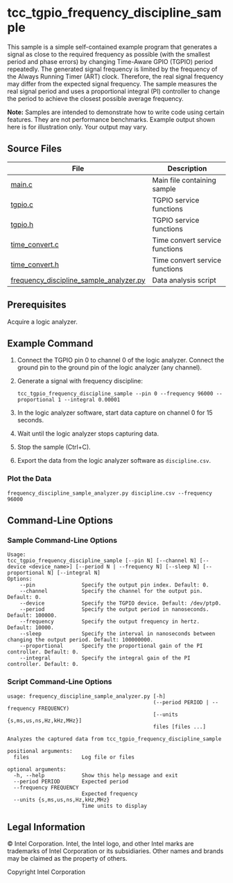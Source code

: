 # tcc_tgpio_frequency_discipline_sample

This sample is a simple self-contained example program that generates a signal as close to the required frequency as possible (with the smallest period and phase errors) by changing Time-Aware GPIO (TGPIO) period repeatedly. The generated signal frequency is limited by the frequency of the Always Running Timer (ART) clock. Therefore, the real signal frequency may differ from the expected signal frequency. The sample measures the real signal period and uses a proportional integral (PI) controller to change the period to achieve the closest possible average frequency.

**Note:** Samples are intended to demonstrate how to write code using certain features. They are not performance benchmarks. Example output shown here is for illustration only. Your output may vary.

## Source Files

 File | Description
 ---- | -----------
 [main.c](src/main.c)| Main file containing sample
 [tgpio.c](../../common/src/tgpio.c)| TGPIO service functions
 [tgpio.h](../../common/include/tgpio.h)| TGPIO service functions
 [time_convert.c](../../common/src/time_convert.c)| Time convert service functions
 [time_convert.h](../../common/include/time_convert.h)| Time convert service functions
 [frequency_discipline_sample_analyzer.py](../../plot_scripts/frequency_discipline_sample_analyzer.py)| Data analysis script

## Prerequisites 

Acquire a logic analyzer.

## Example Command

1. Connect the TGPIO pin 0 to channel 0 of the logic analyzer. Connect the ground pin to the ground pin of the logic analyzer (any channel).

2. Generate a signal with frequency discipline: 
   ```
   tcc_tgpio_frequency_discipline_sample --pin 0 --frequency 96000 --proportional 1 --integral 0.00001
   ```

3. In the logic analyzer software, start data capture on channel 0 for 15 seconds.

4. Wait until the logic analyzer stops capturing data.

5. Stop the sample (Ctrl+C).

6. Export the data from the logic analyzer software as `discipline.csv`.

### Plot the Data

```
frequency_discipline_sample_analyzer.py discipline.csv --frequency 96000 
```

## Command-Line Options
### Sample Command-Line Options
```
Usage:
tcc_tgpio_frequency_discipline_sample [--pin N] [--channel N] [--device <device_name>] [--period N | --frequency N] [--sleep N] [--proportional N] [--integral N]
Options:
    --pin               Specify the output pin index. Default: 0.
    --channel           Specify the channel for the output pin. Default: 0.
    --device            Specify the TGPIO device. Default: /dev/ptp0.
    --period            Specify the output period in nanoseconds. Default: 100000.
    --frequency         Specify the output frequency in hertz. Default: 10000.
    --sleep             Specify the interval in nanoseconds between changing the output period. Default: 100000000.
    --proportional      Specify the proportional gain of the PI controller. Default: 0.
    --integral          Specify the integral gain of the PI controller. Default: 0.

```

### Script Command-Line Options
```
usage: frequency_discipline_sample_analyzer.py [-h]
                                               (--period PERIOD | --frequency FREQUENCY)
                                               [--units {s,ms,us,ns,Hz,kHz,MHz}]
                                               files [files ...]

Analyzes the captured data from tcc_tgpio_frequency_discipline_sample

positional arguments:
  files                 Log file or files

optional arguments:
  -h, --help            Show this help message and exit
  --period PERIOD       Expected period
  --frequency FREQUENCY
                        Expected frequency
  --units {s,ms,us,ns,Hz,kHz,MHz}
                        Time units to display
```

## Legal Information

© Intel Corporation​. Intel, the Intel logo, and other Intel marks are trademarks of Intel Corporation or its subsidiaries. Other names and brands may be claimed as the property of others.

Copyright Intel Corporation
 
